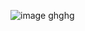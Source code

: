 ![image](https://user-images.githubusercontent.com/90931685/177762448-8d6aeb42-38f5-419b-ab47-73c76d95bcba.png)
ghghg
